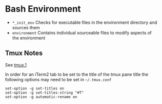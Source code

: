 # Bash Environment

- `*_init_env` Checks for executable files in the environment directory and sources them
- `environment` Contains individual sourceable files to modify aspects of the environment

## Tmux Notes

See [tmux.1](http://manpages.ubuntu.com/manpages/xenial/man1/tmux.1.html)

In order for an iTerm2 tab to be set to the title of the tmux pane title the following options may
need to be set in `~/.tmux.conf`

```
set-option -g set-titles on
set-option -g set-titles-string "#T"
set-option -g automatic-rename on
```

